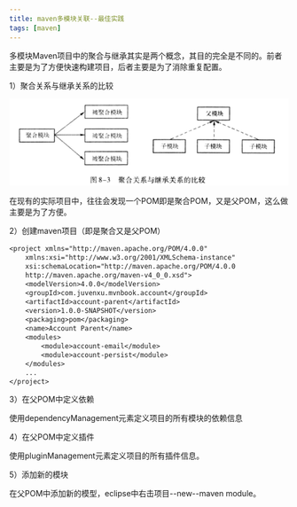 ```yaml
---
title: maven多模块关联--最佳实践
tags: [maven]
---
```


多模块Maven项目中的聚合与继承其实是两个概念，其目的完全是不同的。前者主要是为了方便快速构建项目，后者主要是为了消除重复配置。

1）聚合关系与继承关系的比较

![](/images/book/maven/ch8/aggregator_extends.png)

在现有的实际项目中，往往会发现一个POM即是聚合POM，又是父POM，这么做主要是为了方便。

2）创建maven项目（即是聚合又是父POM）

```
<project xmlns="http://maven.apache.org/POM/4.0.0" 
    xmlns:xsi="http://www.w3.org/2001/XMLSchema-instance"
    xsi:schemaLocation="http://maven.apache.org/POM/4.0.0 
    http://maven.apache.org/maven-v4_0_0.xsd">
    <modelVersion>4.0.0</modelVersion>
    <groupId>com.juvenxu.mvnbook.account</groupId>
    <artifactId>account-parent</artifactId>
    <version>1.0.0-SNAPSHOT</version>
    <packaging>pom</packaging>
    <name>Account Parent</name>
    <modules>
        <module>account-email</module>
        <module>account-persist</module>
    </modules>
    ...
</project>
```

3）在父POM中定义依赖

使用dependencyManagement元素定义项目的所有模块的依赖信息

4）在父POM中定义插件

使用pluginManagement元素定义项目的所有插件信息。

5）添加新的模块

在父POM中添加新的模型，eclipse中右击项目--new--maven module。
